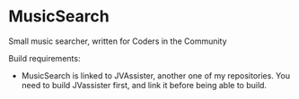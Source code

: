 # MusicSearch
Small music searcher, written for Coders in the Community


Build requirements:
  - MusicSearch is linked to JVAssister, another one of my repositories. You need to build JVassister first, and link it before being able to build.
  
